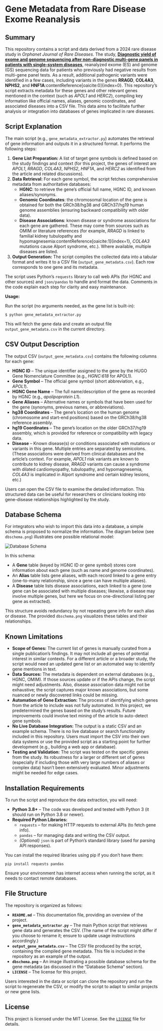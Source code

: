 # Gene Metadata from Rare Disease Exome Reanalysis

## Summary

This repository contains a script and data derived from a 2024 rare disease study in *Orphanet Journal of Rare Diseases*. The study, [**Diagnostic yield of exome and genome sequencing after non-diagnostic multi-gene panels in patients with single-system diseases**](https://pmc.ncbi.nlm.nih.gov/articles/PMC11127317/), reanalyzed exome (ES) and genome (GS) sequencing data for patients who previously had negative results from multi-gene panel tests. As a result, additional pathogenic variants were identified in a few cases, including variants in the genes **RRAGD**, **COL4A3**, **NPHS2**, and **HNF1A**:contentReference[oaicite:0]{index=0}. This repository’s script extracts metadata for these genes and other relevant genes mentioned in the context (such as *APOL1* and *HERC2*), compiling key information like official names, aliases, genomic coordinates, and associated diseases into a CSV file. This data aims to facilitate further analysis or integration into databases of genes implicated in rare diseases.

## Script Explanation

The main script (e.g., `gene_metadata_extractor.py`) automates the retrieval of gene information and outputs it in a structured format. It performs the following steps:

1. **Gene List Preparation:** A list of target gene symbols is defined based on the study findings and context (for this project, the genes of interest are *APOL1*, *RRAGD*, *COL4A3*, *NPHS2*, *HNF1A*, and *HERC2* as identified from the article and related discussions).
2. **Data Retrieval:** For each gene symbol, the script fetches comprehensive metadata from authoritative databases:
   - **HGNC**: to retrieve the gene’s official full name, HGNC ID, and known aliases/synonyms.
   - **Genomic Coordinates**: the chromosomal location of the gene is obtained for both the GRCh38/hg38 and GRCh37/hg19 human genome assemblies (ensuring backward compatibility with older data).
   - **Disease Associations**: known disease or syndrome associations for each gene are gathered. These may come from sources such as OMIM or literature references (for example, *RRAGD* is linked to familial kidney tubulopathy and hypomagnesemia:contentReference[oaicite:1]{index=1}, *COL4A3* mutations cause Alport syndrome, etc.). Where available, multiple diseases are listed.
3. **Output Generation:** The script compiles the collected data into a tabular format and writes it to a CSV file (`output_gene_metadata.csv`). Each row corresponds to one gene and its metadata.

The script uses Python’s `requests` library to call web APIs (for HGNC and other sources) and `json/pandas` to handle and format the data. Comments in the code explain each step for clarity and easy maintenance.

**Usage:**

Run the script (no arguments needed, as the gene list is built-in):

    $ python gene_metadata_extractor.py

This will fetch the gene data and create an output file `output_gene_metadata.csv` in the current directory.

## CSV Output Description

The output CSV (`output_gene_metadata.csv`) contains the following columns for each gene:

- **HGNC ID** – The unique identifier assigned to the gene by the HUGO Gene Nomenclature Committee (e.g., *HGNC:618* for APOL1).
- **Gene Symbol** – The official gene symbol (short abbreviation, e.g., *APOL1*).
- **HGNC Gene Name** – The full name/description of the gene as recorded by HGNC (e.g., *apolipoprotein L1*).
- **Gene Aliases** – Alternative names or symbols that have been used for the gene (synonyms, previous names, or abbreviations).
- **hg38 Coordinates** – The gene’s location on the human genome (chromosome and start-end positions) based on the GRCh38/hg38 reference assembly.
- **hg19 Coordinates** – The gene’s location on the older GRCh37/hg19 assembly, which is provided for reference or compatibility with legacy data.
- **Disease** – Known disease(s) or conditions associated with mutations or variants in this gene. Multiple entries are separated by semicolons. (These associations were derived from clinical databases and the article’s context. For example, *APOL1* risk variants are known to contribute to kidney disease, *RRAGD* variants can cause a syndrome with dilated cardiomyopathy, tubulopathy, and hypomagnesemia, *COL4A3* is implicated in Alport syndrome and certain kidney lesions, etc.)

Users can open the CSV file to examine the detailed information. This structured data can be useful for researchers or clinicians looking into gene-disease relationships highlighted by the study.

## Database Schema

For integrators who wish to import this data into a database, a simple schema is proposed to normalize the information. The diagram below (see `dbschema.png`) illustrates one possible relational model:

![Database Schema](dbschema.png)

In this schema:
- A **Gene** table (keyed by HGNC ID or gene symbol) stores core information about each gene (such as name and genome coordinates).
- An **Alias** table lists gene aliases, with each record linked to a gene entry (one-to-many relationship, since a gene can have multiple aliases).
- A **Disease** table lists disease associations, each linked to a gene (one gene can be associated with multiple diseases; likewise, a disease may involve multiple genes, but here we focus on one-directional listing per gene as extracted).

This structure avoids redundancy by not repeating gene info for each alias or disease. The provided `dbschema.png` visualizes these tables and their relationships.

## Known Limitations

- **Scope of Genes:** The current list of genes is manually curated from a single publication’s findings. It may not include all genes of potential interest in similar contexts. For a different article or a broader study, the script would need an updated gene list or an automated way to identify gene mentions in text.
- **Data Sources:** The metadata is dependent on external databases (e.g., HGNC, OMIM). If those sources update or if the APIs change, the script might need adjustments. Also, disease association data might not be exhaustive; the script captures major known associations, but some nuanced or newly discovered links could be missing.
- **Automation of Gene Extraction:** The process of identifying which genes from the article to include was not fully automated. In this project, we predetermined the genes based on the study’s results. Future improvements could involve text mining of the article to auto-detect gene symbols.
- **No Live Database Integration:** The output is a static CSV and an example schema. There is no live database or search functionality included in this repository. Users must import the CSV into their own data systems or use the provided script as a starting point for further development (e.g., building a web app or database).
- **Testing and Validation:** The script was tested on the specific genes from the study. Its robustness for a larger or different set of genes (especially if including those with very large numbers of aliases or complex data) hasn’t been extensively evaluated. Minor adjustments might be needed for edge cases.

## Installation Requirements

To run the script and reproduce the data extraction, you will need:

- **Python 3.8+** – The code was developed and tested with Python 3 (it should run on Python 3.8 or newer).
- **Required Python Libraries:**  
  - `requests` – for making HTTP requests to external APIs (to fetch gene info).  
  - `pandas` – for managing data and writing the CSV output.  
  - *(Optional)* `json` is part of Python’s standard library (used for parsing API responses).  

You can install the required libraries using pip if you don’t have them:

    pip install requests pandas

Ensure your environment has internet access when running the script, as it needs to contact remote databases.

## File Structure

The repository is organized as follows:

- **`README.md`** – This documentation file, providing an overview of the project.
- **`gene_metadata_extractor.py`** – The main Python script that retrieves gene data and generates the CSV. (The name of the script might differ if you choose to rename it; ensure to update usage instructions accordingly.)
- **`output_gene_metadata.csv`** – The CSV file produced by the script, containing the compiled gene metadata. This file is included in the repository as an example of the output.
- **`dbschema.png`** – An image illustrating a possible database schema for the gene metadata (as discussed in the “Database Schema” section).
- **`LICENSE`** – The license for this project.

Users interested in the data or script can clone the repository and run the script to regenerate the CSV, or modify the script to adapt to similar projects or new gene lists.

## License

This project is licensed under the MIT License. See the [`LICENSE`](LICENSE) file for details.

